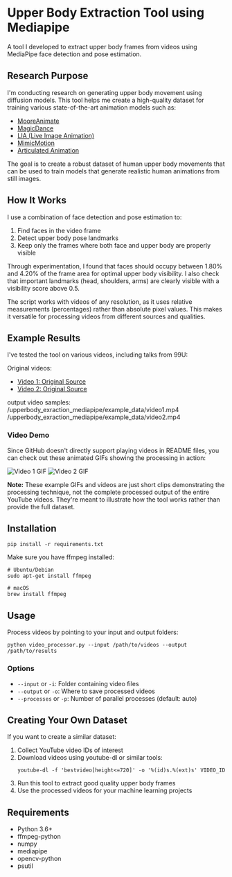 # Upper Body Extraction Tool using Mediapipe

A tool I developed to extract upper body frames from videos using MediaPipe face detection and pose estimation.

## Research Purpose

I'm conducting research on generating upper body movement using diffusion models. This tool helps me create a high-quality dataset for training various state-of-the-art animation models such as:

- [MooreAnimate](https://github.com/snap-research/articulated-animation)
- [MagicDance](https://boese0601.github.io/magicdance/)
- [LIA (Live Image Animation)](https://wyhsirius.github.io/LIA-project/)
- [MimicMotion](https://tencent.github.io/MimicMotion/)
- [Articulated Animation](https://snap-research.github.io/articulated-animation/)

The goal is to create a robust dataset of human upper body movements that can be used to train models that generate realistic human animations from still images.

## How It Works

I use a combination of face detection and pose estimation to:
1. Find faces in the video frame
2. Detect upper body pose landmarks
3. Keep only the frames where both face and upper body are properly visible

Through experimentation, I found that faces should occupy between 1.80% and 4.20% of the frame area for optimal upper body visibility. I also check that important landmarks (head, shoulders, arms) are clearly visible with a visibility score above 0.5.

The script works with videos of any resolution, as it uses relative measurements (percentages) rather than absolute pixel values. This makes it versatile for processing videos from different sources and qualities.

## Example Results

I've tested the tool on various videos, including talks from 99U:

Original videos:
- [Video 1: Original Source](https://www.youtube.com/watch?v=ayQeYjSVd3Y&ab_channel=99U)
- [Video 2: Original Source](https://www.youtube.com/watch?v=R75AfAjsTiQ&ab_channel=99U)

output video samples:
/upperbody_exraction_mediapipe/example_data/video1.mp4
/upperbody_exraction_mediapipe/example_data/video2.mp4

### Video Demo

Since GitHub doesn't directly support playing videos in README files, you can check out these animated GIFs showing the processing in action:

![Video 1 GIF](GIFs/video1.gif)
![Video 2 GIF](GIFs/video2.gif)


**Note:** These example GIFs and videos are just short clips demonstrating the processing technique, not the complete processed output of the entire YouTube videos. They're meant to illustrate how the tool works rather than provide the full dataset.

## Installation

```
pip install -r requirements.txt
```

Make sure you have ffmpeg installed:
```
# Ubuntu/Debian
sudo apt-get install ffmpeg

# macOS
brew install ffmpeg
```

## Usage

Process videos by pointing to your input and output folders:

```
python video_processor.py --input /path/to/videos --output /path/to/results
```

### Options

- `--input` or `-i`: Folder containing video files
- `--output` or `-o`: Where to save processed videos
- `--processes` or `-p`: Number of parallel processes (default: auto)

## Creating Your Own Dataset

If you want to create a similar dataset:

1. Collect YouTube video IDs of interest
2. Download videos using youtube-dl or similar tools:
   ```
   youtube-dl -f 'bestvideo[height<=720]' -o '%(id)s.%(ext)s' VIDEO_ID
   ```
3. Run this tool to extract good quality upper body frames
4. Use the processed videos for your machine learning projects

## Requirements

- Python 3.6+
- ffmpeg-python
- numpy
- mediapipe
- opencv-python
- psutil
